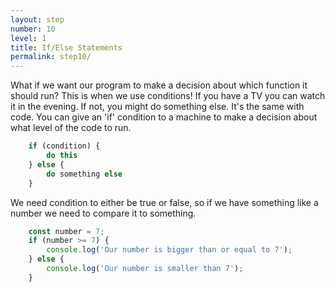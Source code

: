 ```yaml
---
layout: step
number: 10
level: 1
title: If/Else Statements
permalink: step10/
---
```


What if we want our program to make a decision about which function it
should run? This is when we use conditions! If you have a TV you can
watch it in the evening. If not, you might do something else.
It's the same with code. You can give an 'if' condition to a machine to
make a decision about what level of the code to run.

```javascript
    if (condition) {
        do this
    } else {
        do something else
    }
```

We need condition to either be true or false, so if we have something like
a number we need to compare it to something.

```javascript
    const number = 7;
    if (number >= 7) {
        console.log('Our number is bigger than or equal to 7');
    } else {
        console.log('Our number is smaller than 7');
    }
```